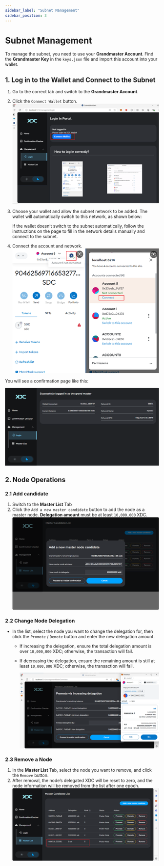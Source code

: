 ```yaml
---
sidebar_label: "Subnet Management"
sidebar_position: 3
---
```


# Subnet Management

To manage the subnet, you need to use your **Grandmaster Account**. Find the **Grandmaster Key** in the `keys.json` file and import this account into your wallet.

## 1. Log in to the Wallet and Connect to the Subnet

1. Go to the correct tab and switch to the **Grandmaster Account**.
2. Click the `Connect Wallet` button.
   ![connect_wallet](img/connect_wallet.png)

3. Choose your wallet and allow the subnet network to be added. The wallet will automatically switch to this network, as shown below:

   If the wallet doesn’t switch to the subnet automatically, follow the instructions on the page to fill in the network details manually and connect to the subnet.

4. Connect the account and network.
   ![account_connection](img/account_connect.png)

You will see a confirmation page like this:

![successful_connection_confirmation](img/successful_connection_confirmation.png)

## 2. Node Operations

### 2.1 Add candidate

1. Switch to the **Master List** Tab
2. Click the `Add a new master candidate` button to add the node as a master node. **Delegation amount** must be at least `10,000,000` XDC.
   ![add_master_node_candidate](img/add_master_node_candidate.png)

### 2.2 Change Node Delegation

- In the list, select the node you want to change the delegation for, then click the `Promote` / `Demote` button and enter the new delegation amount.

  - If increasing the delegation, ensure the total delegation amount is over `10,000,000` XDC; otherwise, the transaction will fail.
  - If decreasing the delegation, ensure the remaining amount is still at least `10,000,000` XDC; otherwise, the transaction will fail.

    ![promote_node_delegate](img/promote_node_delegate.png)

### 2.3 Remove a Node

1. In the **Master List** Tab, select the node you want to remove, and click the `Remove` button.
2. After removal, the node’s delegated XDC will be reset to zero, and the node information will be removed from the list after one epoch.
   ![remove_master_node](img/remove_master_node.png)
